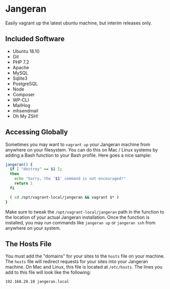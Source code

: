 Jangeran
========

Easily vagrant up the latest ubuntu machine, but interim releases only.


Included Software
-----------------

- Ubuntu 18.10
- Git
- PHP 7.2
- Apache
- MySQL
- Sqlite3
- PostgreSQL
- Node
- Composer
- WP-CLI
- MailHog
- mhsendmail
- Oh My ZSH!


Accessing Globally
------------------

Sometimes you may want to `vagrant up` your Jangeran machine from anywhere on your filesystem. You can do this on Mac / Linux systems by adding a Bash function to your Bash profile. Here goes a nice sample:

```bash
jangeran() {
  if [ "destroy" == $1 ];
  then
    echo "Sorry, the '$1' command is not encouraged!"
    return 1
  fi

  ( cd /opt/vagrant-local/jangeran && vagrant $* )
}
```

Make sure to tweak the `/opt/vagrant-local/jangeran` path in the function to the location of your actual Jangeran installation. Once the function is installed, you may run commands like `jangeran up` or `jangeran ssh` from anywhere on your system.


The Hosts File
--------------

You must add the "domains" for your sites to the `hosts` file on your machine. The `hosts` file will redirect requests for your sites into your Jangeran machine. On Mac and Linux, this file is located at `/etc/hosts`. The lines you add to this file will look like the following:

~~~
192.168.28.10 jangeran.local
~~~
